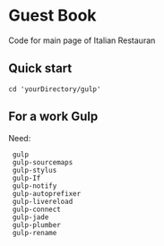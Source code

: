 Guest Book
==========

Code for main page of Italian Restauran

Quick start
-----------

    cd 'yourDirectory/gulp'

For a work Gulp
---------------

Need:

     gulp
     gulp-sourcemaps
     gulp-stylus
     gulp-If
     gulp-notify
     gulp-autoprefixer
     gulp-livereload
     gulp-connect
     gulp-jade
     gulp-plumber
     gulp-rename
